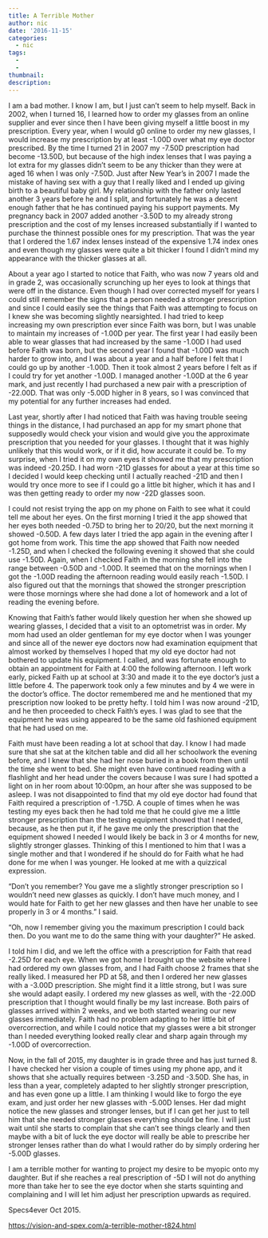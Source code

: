 ```yaml
---
title: A Terrible Mother
author: nic
date: '2016-11-15'
categories:
  - nic
tags:
  - 
  - 
thumbnail: 
description: 
---
```


I am a bad mother.  I know I am, but I just can’t seem to help myself.  Back in 2002, when I turned 16, I learned how to order my glasses from an online supplier and ever since then I have been giving myself a little boost in my prescription. Every year, when I would g0 online to order my new glasses, I would increase my prescription by at least -1.00D over what my eye doctor prescribed.  By the time I turned 21 in 2007 my -7.50D prescription had become -13.50D, but because of the high index lenses that I was paying a lot extra for my glasses didn’t seem to be any thicker than they were at aged 16 when I was only -7.50D.  Just after New Year’s in 2007 I made the mistake of having sex with a guy that I really liked and I ended up giving birth to a beautiful baby girl.  My relationship with the father only lasted another 3 years before he and I split, and fortunately he was a decent enough father that he has continued paying his support payments.  My pregnancy back in 2007 added another -3.50D to my already strong prescription and the cost of my lenses increased substantially if I wanted to purchase the thinnest possible ones for my prescription.  That was the year that I ordered the 1.67 index lenses instead of the expensive 1.74 index ones and even though my glasses were quite a bit thicker I found I didn’t mind my appearance with the thicker glasses at all.

About a year ago I started to notice that Faith, who was now 7 years old and in grade 2, was occasionally scrunching up her eyes to look at things that were off in the distance.  Even though I had over corrected myself for years I could still remember the signs that a person needed a stronger prescription and since I could easily see the things that Faith was attempting to focus on I knew she was becoming slightly nearsighted.  I had tried to keep increasing my own prescription ever since Faith was born, but I was unable to maintain my increases of -1.00D per year. The first year I had easily been able to wear glasses that had increased by the same -1.00D I had used before Faith was born, but the second year I found that -1.00D was much harder to grow into, and I was about a year and a half before I felt that I could go up by another -1.00D. Then it took almost 2 years before I felt as if I could try for yet another -1.00D.  I managed another -1.00D at the 6 year mark, and just recently I had purchased a new pair with a prescription of -22.00D. That was only -5.00D higher in 8 years, so I was convinced that my potential for any further increases had ended.

Last year, shortly after I had noticed that Faith was having trouble seeing things in the distance, I had purchased an app for my smart phone that supposedly would check your vision and would give you the approximate prescription that you needed for your glasses.  I thought that it was highly unlikely that this would work, or if it did, how accurate it could be.  To my surprise, when I tried it on my own eyes it showed me that my prescription was indeed -20.25D. I had worn -21D glasses for about a year at this time so I decided I would keep checking until I actually reached -21D and then I would try once more to see if I could go a little bit higher, which it has and I was then getting  ready to order my now -22D glasses soon.

I could not resist trying the app on my phone on Faith to see what it could tell me about her eyes.  On the first morning I tried it the app showed that her eyes both needed -0.75D to bring her to 20/20, but the next morning it showed -0.50D.  A few days later I tried the app again in the evening after I got home from work.  This time the app showed that Faith now needed -1.25D, and when I checked the following evening it showed that she could use -1.50D.  Again, when I checked Faith in the morning she fell into the range between -0.50D and -1.00D. It seemed that on the mornings when I got the -1.00D reading the afternoon reading would easily reach -1.50D.  I also figured out that the mornings that showed the stronger prescription were those mornings where she had done a lot of homework and a lot of reading the evening before.

Knowing that Faith’s father would likely question her when she showed up wearing glasses, I decided that a visit to an optometrist was in order.  My mom had used an older gentleman for my eye doctor when I was younger and since all of the newer eye doctors now had examination equipment that almost worked by themselves I hoped that my old eye doctor had not bothered to update his equipment. I called, and was fortunate enough to obtain an appointment for Faith at 4:00 the following afternoon. I left work early, picked Faith up at school at 3:30 and made it to the eye doctor’s just a little before 4. The paperwork took only a few minutes and by 4 we were in the doctor’s office.  The doctor remembered me and he mentioned that my prescription now looked to be pretty hefty.  I told him I was now around -21D, and he then proceeded to check Faith’s eyes. I was glad to see that the equipment he was using appeared to be the same old fashioned equipment that he had used on me.

Faith must have been reading a lot at school that day. I know I had made sure that she sat at the kitchen table and did all her schoolwork the evening before, and I knew that she had her nose buried in a book from then until the time she went to bed. She might even have continued reading with a flashlight and her head under the covers because I was sure I had spotted a light on in her room about 10:00pm, an hour after she was supposed to be asleep.   I was not disappointed to find that my old eye doctor had found that Faith required a prescription of -1.75D.  A couple of times when he was testing my eyes back then he had told me that he could give me a little stronger prescription than the testing equipment showed that I needed, because, as he then put it, if he gave me only the prescription that the equipment showed I needed I would likely be back in 3 or 4 months for new, slightly stronger glasses. Thinking of this I mentioned to him that I was a single mother and that I wondered if he should do for Faith what he had done for me when I was younger.  He looked at me with a quizzical expression.

“Don’t you remember?  You gave me a slightly stronger prescription so I wouldn’t need new glasses as quickly.  I don’t have much money, and I would hate for Faith to get her new glasses and then have her unable to see properly in 3 or 4 months.” I said.

“Oh, now I remember giving you the maximum prescription I could back then. Do you want me to do the same thing with your daughter?” He asked.

I told him I did, and we left the office with a prescription for Faith that read -2.25D for each eye.  When we got home I brought up the website where I had ordered my own glasses from, and I had Faith choose 2 frames that she really liked. I measured her PD at 58, and then I ordered her new glasses with a -3.00D prescription.  She might find it a little strong, but I was sure she would adapt easily.  I ordered my new glasses as well, with the -22.00D prescription that I thought would finally be my last increase. Both pairs of glasses arrived within 2 weeks, and we both started wearing our new glasses immediately.  Faith had no problem adapting to her little bit of overcorrection, and while I could notice that my glasses were a bit stronger than I needed everything looked really clear and sharp again through my -1.00D of overcorrection.

Now, in the fall of 2015, my daughter is in grade three and has just turned 8.  I have checked her vision a couple of times using my phone app, and it shows that she actually requires between -3.25D and -3.50D. She has, in less than a year, completely adapted to her slightly stronger prescription, and has even gone up a little.  I am thinking I would like to forgo the eye exam, and just order her new glasses with -5.00D lenses.  Her dad might notice the new glasses and stronger lenses, but if I can get her just to tell him that she needed stronger glasses everything should be fine. I will just wait until she starts to complain that she can’t see things clearly and then maybe with a bit of luck the eye doctor will really be able to prescribe her stronger lenses rather than do what I would rather do by simply ordering her -5.00D glasses.

I am a terrible mother for wanting to project my desire to be myopic onto my daughter. But if she reaches a real prescription of -5D I will not do anything more than take her to see the eye doctor when she starts squinting and complaining and I will let him adjust her prescription upwards as required.

Specs4ever
Oct 2015.

https://vision-and-spex.com/a-terrible-mother-t824.html
